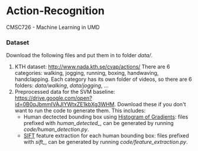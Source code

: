 # Action-Recognition
CMSC726 - Machine Learning in UMD

### Dataset
Download the following files and put them in to folder *data/*.
1. KTH dataset: http://www.nada.kth.se/cvap/actions/
There are 6 categories: walking, jogging, running, boxing, handwaving, handclapping. Each category has its own folder of videos, so there are 6 folders: *data/walking*, *data/jogging*, ...
2. Preprocessed data for the SVM baseline: https://drive.google.com/open?id=0B0qJbmmIVAJIYWtxZE1kbXg3WHM. Download these if you don't want to run the code to generate them.
This includes:
    * Human dectected bounding box using [Histogram of Gradients](https://www.learnopencv.com/histogram-of-oriented-gradients): files prefixed with *human_detected_*, can be generated by running *code/human_detection.py*.
    * [SIFT](http://www.aishack.in/tutorials/sift-scale-invariant-feature-transform-features/) feature extraction for each human bounding box: files prefixed with *sift_*, can be generated by running *code/feature_extraction.py*.